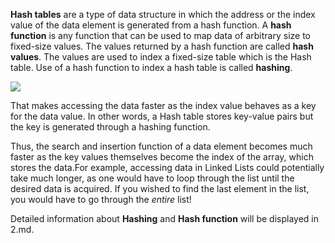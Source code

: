 <!--title={ Hash Tables }-->

<!--badges={Algorithms:10}-->

<!--concepts={Hash Tables, Hash Functions}-->

**Hash tables** are a type of data structure in which the address or the index value of the data element is generated from a hash function. A **hash function** is any function that can be used to map data of arbitrary size to fixed-size values. The values returned by a hash function are called **hash values**. The values are used to index a fixed-size table which is the Hash table. Use of a hash function to index a hash table is called **hashing**.

![](https://upload.wikimedia.org/wikipedia/commons/thumb/5/58/Hash_table_4_1_1_0_0_1_0_LL.svg/480px-Hash_table_4_1_1_0_0_1_0_LL.svg.png)


That makes accessing the data faster as the index value behaves as a key for the data value. In other words, a Hash table stores key-value pairs but the key is generated through a hashing function.

Thus, the search and insertion function of a data element becomes much faster as the key values themselves become the index of the array, which stores the data.For example, accessing data in Linked Lists could potentially take much longer, as one would have to loop through the list until the desired data is acquired. If you wished to find the last element in the list, you would have to go through the *entire* list!

Detailed information about **Hashing** and **Hash function** will be displayed in 2.md.


